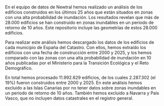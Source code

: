 En el equipo de datos de Newtral hemos realizado un análisis de los edificios construidos en los últimos 25 años que están situados en zonas con una alta probabilidad de inundación.
Los resultados revelan que más de 28.000 edificios se han construido en zonas inundables en un periodo de retorno de 10 años.
Este repositorio incluye las geometrías de estos 28.000 edificios.

Para realizar este análisis hemos descargado los datos de los edificios de cada municipio de España del Catastro. Con ellos, hemos extraído los edificios con una fecha de construcción entre 2000 y 2025, y los hemos comparado con las zonas con una alta probabilidad de inundación en 10 años publicadas por el Ministerio para la Transición Ecológica y el Reto Demográfico.

En total hemos procesado 11.992.629 edificios, de los cuales 2.287.302 (el 19%) fueron construidos entre 2000 y 2025.
En este análisis hemos excluido a las Islas Canarias por no tener datos sobre zonas inundables en un periodo de retorno de 10 años. También hemos excluido a Navarra y País Vasco, que no incluyen datos catastrales en el registro general.
